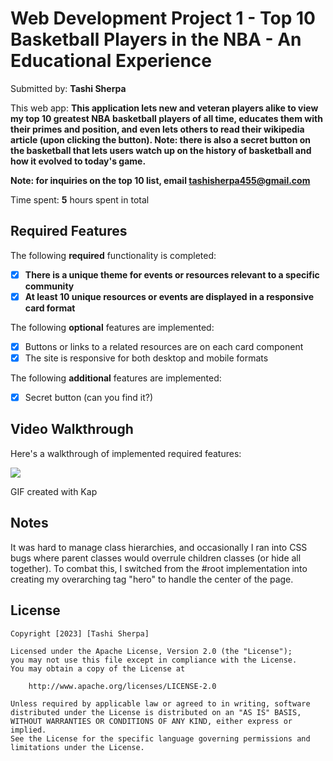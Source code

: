 # Web Development Project 1 - Top 10 Basketball Players in the NBA - An Educational Experience

Submitted by: **Tashi Sherpa**

This web app: **This application lets new and veteran players alike to view my top 10 greatest NBA basketball players of all time, educates them with their primes and position, and even lets others to read their wikipedia article (upon clicking the button). Note: there is also a secret button on the basketball that lets users watch up on the history of basketball and how it evolved to today's game.**

**Note: for inquiries on the top 10 list, email tashisherpa455@gmail.com**

Time spent: **5** hours spent in total

## Required Features

The following **required** functionality is completed:

- [X] **There is a unique theme for events or resources relevant to a specific community**
- [X] **At least 10 unique resources or events are displayed in a responsive card format**

The following **optional** features are implemented:

- [X] Buttons or links to a related resources are on each card component
- [X] The site is responsive for both desktop and mobile formats

The following **additional** features are implemented:

* [X] Secret button (can you find it?)

## Video Walkthrough

Here's a walkthrough of implemented required features:

![](https://github.com/TSherpa10/web102_prework/blob/main/codepath_project1.gif)

<!-- Replace this with whatever GIF tool you used! -->
GIF created with Kap  
<!-- Recommended tools:
[Kap](https://getkap.co/) for macOS
[ScreenToGif](https://www.screentogif.com/) for Windows
[peek](https://github.com/phw/peek) for Linux. -->

## Notes

It was hard to manage class hierarchies, and occasionally I ran into CSS bugs where parent classes would overrule children classes (or hide all together). To combat this, I switched from the #root implementation into creating my overarching tag "hero" to handle the center of the page.

## License

    Copyright [2023] [Tashi Sherpa]

    Licensed under the Apache License, Version 2.0 (the "License");
    you may not use this file except in compliance with the License.
    You may obtain a copy of the License at

        http://www.apache.org/licenses/LICENSE-2.0

    Unless required by applicable law or agreed to in writing, software
    distributed under the License is distributed on an "AS IS" BASIS,
    WITHOUT WARRANTIES OR CONDITIONS OF ANY KIND, either express or implied.
    See the License for the specific language governing permissions and
    limitations under the License.
